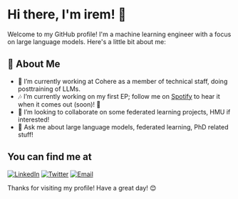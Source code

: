 # Hi there, I'm irem! 👋

Welcome to my GitHub profile! I'm a machine learning engineer with a focus on large language models. Here's a little bit about me:

## 🚀 About Me

- 🔭 I’m currently working at Cohere as a member of technical staff, doing posttraining of LLMs.
- 🎶 I’m currently working on my first EP; follow me on <a href="https://open.spotify.com/artist/3Siu6zpJuUfFdZn6wHF30j?si=UpMH0DecQue-VNAgVoYfLQ" target="_blank">Spotify</a> to hear it when it comes out (soon)! 👀
- 👯 I’m looking to collaborate on some federated learning projects, HMU if interested! 
- 💬 Ask me about large language models, federated learning, PhD related stuff! 

## You can find me at 
[![LinkedIn](https://img.shields.io/badge/-LinkedIn-05122A?style=flat&logo=linkedin)](https://www.linkedin.com/in/irem-machine-learning-engineer/)
[![Twitter](https://img.shields.io/badge/-Twitter-05122A?style=flat&logo=twitter)](https://twitter.com/irombie)
[![Email](https://img.shields.io/badge/-Email-05122A?style=flat&logo=gmail)](mailto:iremlergun@gmail.com)

Thanks for visiting my profile! Have a great day! 😊
